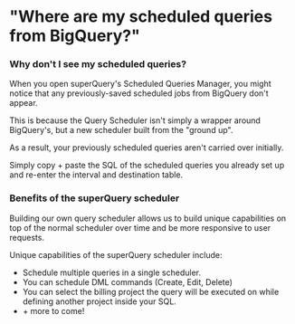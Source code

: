 # "Where are my scheduled queries from BigQuery?"

### Why don't I see my scheduled queries?

When you open superQuery's Scheduled Queries Manager, you might notice that any previously-saved scheduled jobs from BigQuery don't appear.

This is because the Query Scheduler isn't simply a wrapper around BigQuery's, but a  new scheduler built from the "ground up".

As a result, your previously scheduled queries aren't carried over initially.&#x20;

Simply copy + paste the SQL of the scheduled queries you already set up and re-enter the interval and destination table.

### Benefits of the superQuery scheduler

Building our own query scheduler allows us to build unique capabilities on top of the normal scheduler over time and be more responsive to user requests.

Unique capabilities of the superQuery scheduler include:

* Schedule multiple queries in a single scheduler.
* You can schedule DML commands (Create, Edit, Delete)
* You can select the billing project the query will be executed on while defining another project inside your SQL.
* \+ more to come!
